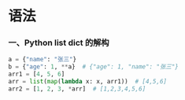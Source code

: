# 语法

### 一、Python list dict 的解构

```python
a = {"name": "张三"}
b = {"age": 1, **a}  # {"age": 1, "name": "张三"}
arr1 = [4, 5, 6]
arr = list(map(lambda x: x, arr1))  # [4,5,6]
arr2 = [1, 2, 3, *arr]  # [1,2,3,4,5,6]
```

